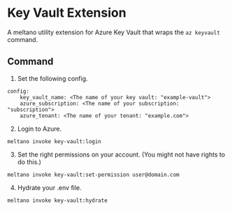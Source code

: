 # Key Vault Extension

A meltano utility extension for Azure Key Vault that wraps the `az keyvault` command.

## Command

1. Set the following config.

```
config:
    key_vault_name: <The name of your key vault: "example-vault">
    azure_subscription: <The name of your subscription: "subscription">
    azure_tenant: <The name of your tenant: "example.com">
```

2. Login to Azure.

```
meltano invoke key-vault:login
```

3. Set the right permissions on your account. (You might not have rights to do this.)

```
meltano invoke key-vault:set-permission user@domain.com
```

4. Hydrate your .env file.

```
meltano invoke key-vault:hydrate
```
